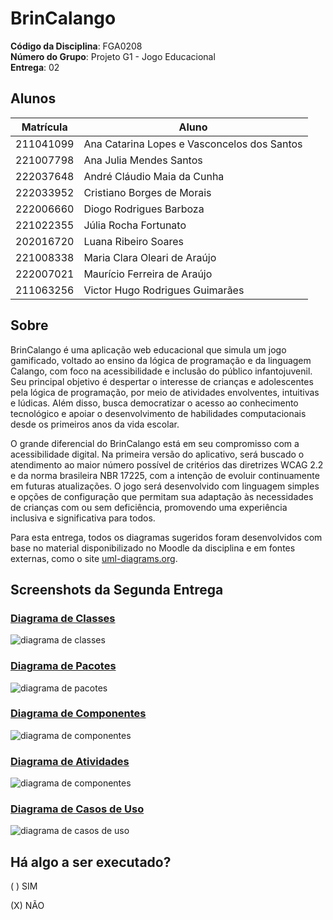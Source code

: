 # BrinCalango

**Código da Disciplina**: FGA0208<br>
**Número do Grupo**: Projeto G1 - Jogo Educacional<br>
**Entrega**: 02<br>

## Alunos
| Matrícula   | Aluno                                         |
|-------------|-----------------------------------------------|
| 211041099   | Ana Catarina Lopes e Vasconcelos dos Santos   |
| 221007798   | Ana Julia Mendes Santos                       |
| 222037648   | André Cláudio Maia da Cunha                   |
| 222033952   | Cristiano Borges de Morais                    |
| 222006660   | Diogo Rodrigues Barboza                       |
| 221022355   | Júlia Rocha Fortunato                         |
| 202016720   | Luana Ribeiro Soares                          |
| 221008338   | Maria Clara Oleari de Araújo                  |
| 222007021   | Maurício Ferreira de Araújo                   |
| 211063256   | Victor Hugo Rodrigues Guimarães               |

## Sobre 
BrinCalango é uma aplicação web educacional que simula um jogo gamificado, voltado ao ensino da lógica de programação e da linguagem Calango, com foco na acessibilidade e inclusão do público infantojuvenil. Seu principal objetivo é despertar o interesse de crianças e adolescentes pela lógica de programação, por meio de atividades envolventes, intuitivas e lúdicas. Além disso, busca democratizar o acesso ao conhecimento tecnológico e apoiar o desenvolvimento de habilidades computacionais desde os primeiros anos da vida escolar.

O grande diferencial do BrinCalango está em seu compromisso com a acessibilidade digital. Na primeira versão do aplicativo, será buscado o atendimento ao maior número possível de critérios das diretrizes WCAG 2.2 e da norma brasileira NBR 17225, com a intenção de evoluir continuamente em futuras atualizações. O jogo será desenvolvido com linguagem simples e opções de configuração que permitam sua adaptação às necessidades de crianças com ou sem deficiência, promovendo uma experiência inclusiva e significativa para todos.

Para esta entrega, todos os diagramas sugeridos foram desenvolvidos com base no material disponibilizado no Moodle da disciplina e em fontes externas, como o site [uml-diagrams.org](https://www.uml-diagrams.org/).

## Screenshots da Segunda Entrega
### [Diagrama de Classes](https://unbarqdsw2025-1-turma02.github.io/2025.1-T02-_G1_JogoEducacional_Entrega_02/#/Modelagem/2.1.ModelagemEstatica?id=diagrama-de-classes)
![diagrama de classes](Modelagem/DiagramadeClasses-BrinCalango.png)

### [Diagrama de Pacotes](https://unbarqdsw2025-1-turma02.github.io/2025.1-T02-_G1_JogoEducacional_Entrega_02/#/Modelagem/2.1.ModelagemEstatica?id=diagrama-de-pacotes)
![diagrama de pacotes](Modelagem/DiagramaPacotes.png)

### [Diagrama de Componentes](https://unbarqdsw2025-1-turma02.github.io/2025.1-T02-_G1_JogoEducacional_Entrega_02/#/Modelagem/2.1.ModelagemEstatica?id=diagrama-de-componentes)
![diagrama de componentes](Modelagem/diagrama-componentes.drawio.png)

### [Diagrama de Atividades](https://unbarqdsw2025-1-turma02.github.io/2025.1-T02-_G1_JogoEducacional_Entrega_02/#/Modelagem/2.2.ModelagemDinamica?id=diagrama-de-atividades)
![diagrama de componentes](Modelagem/atividades.svg)

### [Diagrama de Casos de Uso](http://localhost:3000/#/Modelagem/2.3.ModelagemOrganizacionalCasosDeUso?id=diagrama-de-casos-de-uso)
![diagrama de casos de uso](Modelagem/casodeuso/casosdeuso-brinca.svg)


## Há algo a ser executado?

( ) SIM

(X) NÃO
